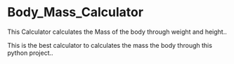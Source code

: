 # Body_Mass_Calculator
This Calculator calculates the Mass of the body through weight and height..

This is the best calculator to calculates the mass the body through this python project..
